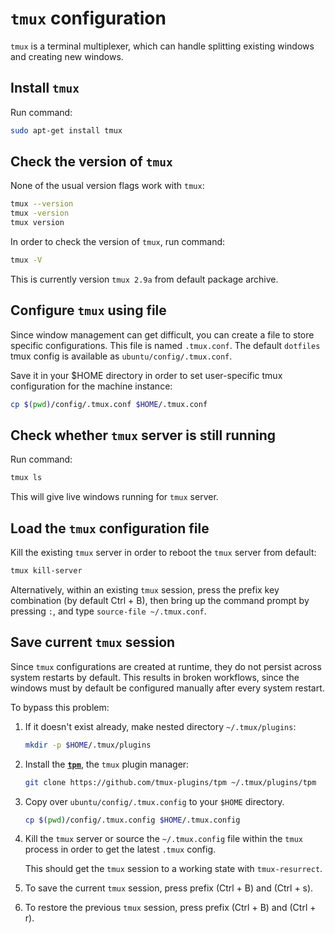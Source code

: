 # `tmux` configuration

`tmux` is a terminal multiplexer, which can handle splitting existing windows
and creating new windows.

## Install `tmux`

Run command:

```bash
sudo apt-get install tmux
```

## Check the version of `tmux`

None of the usual version flags work with `tmux`:

```bash
tmux --version
tmux -version
tmux version
```

In order to check the version of `tmux`, run command:

```bash
tmux -V
```

This is currently version `tmux 2.9a` from default package archive.

## Configure `tmux` using file

Since window management can get difficult, you can create a file to store
specific configurations. This file is named `.tmux.conf`. The default `dotfiles`
tmux config is available as `ubuntu/config/.tmux.conf`.

Save it in your $HOME directory in order to set user-specific tmux configuration
for the machine instance:

```bash
cp $(pwd)/config/.tmux.conf $HOME/.tmux.conf
```

## Check whether `tmux` server is still running

Run command:

```bash
tmux ls
```

This will give live windows running for `tmux` server.

## Load the `tmux` configuration file

Kill the existing `tmux` server in order to reboot the `tmux` server from
default:

```bash
tmux kill-server
```

Alternatively, within an existing `tmux` session, press the prefix key
combination (by default Ctrl + B), then bring up the command prompt by pressing
`:`, and type `source-file ~/.tmux.conf`.

## Save current `tmux` session

Since `tmux` configurations are created at runtime, they do not persist across
system restarts by default. This results in broken workflows, since the windows
must by default be configured manually after every system restart.

To bypass this problem:

1.  If it doesn't exist already, make nested directory `~/.tmux/plugins`:

    ```bash
    mkdir -p $HOME/.tmux/plugins
    ```

2.  Install the [**`tpm`**](https://github.com/tmux-plugins/tpm), the `tmux`
    plugin manager:

    ```bash
    git clone https://github.com/tmux-plugins/tpm ~/.tmux/plugins/tpm
    ```

3.  Copy over `ubuntu/config/.tmux.config` to your `$HOME` directory.

    ```bash
    cp $(pwd)/config/.tmux.config $HOME/.tmux.config
    ```

4.  Kill the `tmux` server or source the `~/.tmux.config` file within the `tmux`
    process in order to get the latest `.tmux` config.

    This should get the `tmux` session to a working state with `tmux-resurrect`.

5.  To save the current `tmux` session, press prefix (Ctrl + B) and (Ctrl + s).

6.  To restore the previous `tmux` session, press prefix (Ctrl + B) and (Ctrl +
    r).
